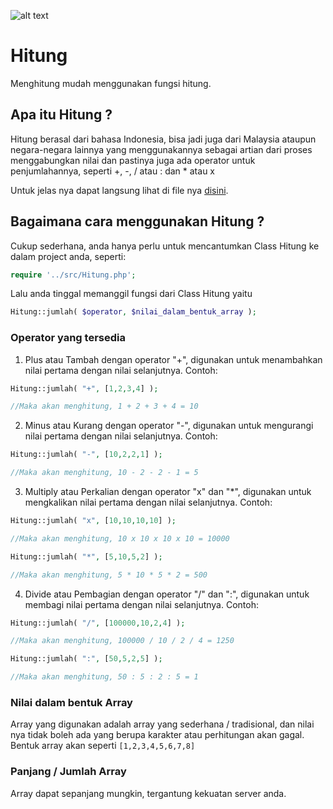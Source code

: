 [logo]: https://github.com/rixkisoft/hitung/tree/master/doc/hitung.png "Hitung"

![alt text][logo]
# Hitung
Menghitung mudah menggunakan fungsi hitung.

## Apa itu Hitung ? 
Hitung berasal dari bahasa Indonesia, bisa jadi juga dari Malaysia ataupun negara-negara lainnya yang menggunakannya sebagai artian dari proses menggabungkan nilai dan pastinya juga ada operator untuk penjumlahannya, seperti +, -, / atau : dan * atau x

Untuk jelas nya dapat langsung lihat di file nya [disini](/example/).

## Bagaimana cara menggunakan Hitung ?
Cukup sederhana, anda hanya perlu untuk mencantumkan Class Hitung ke dalam project anda, seperti:

```php
require '../src/Hitung.php';
```

Lalu anda tinggal memanggil fungsi dari Class Hitung yaitu

```php
Hitung::jumlah( $operator, $nilai_dalam_bentuk_array );
```

### Operator yang tersedia
1. Plus atau Tambah dengan operator "+", digunakan untuk menambahkan nilai pertama dengan nilai selanjutnya. Contoh:
```php
Hitung::jumlah( "+", [1,2,3,4] );

//Maka akan menghitung, 1 + 2 + 3 + 4 = 10
```
2. Minus atau Kurang dengan operator "-", digunakan untuk mengurangi nilai pertama dengan nilai selanjutnya. Contoh:
```php
Hitung::jumlah( "-", [10,2,2,1] );

//Maka akan menghitung, 10 - 2 - 2 - 1 = 5
```
3. Multiply atau Perkalian dengan operator "x" dan "*", digunakan untuk mengkalikan nilai pertama dengan nilai selanjutnya. Contoh:
```php
Hitung::jumlah( "x", [10,10,10,10] );

//Maka akan menghitung, 10 x 10 x 10 x 10 = 10000

Hitung::jumlah( "*", [5,10,5,2] );

//Maka akan menghitung, 5 * 10 * 5 * 2 = 500
```
4. Divide atau Pembagian dengan operator "/" dan ":", digunakan untuk membagi nilai pertama dengan nilai selanjutnya. Contoh:
```php
Hitung::jumlah( "/", [100000,10,2,4] );

//Maka akan menghitung, 100000 / 10 / 2 / 4 = 1250

Hitung::jumlah( ":", [50,5,2,5] );

//Maka akan menghitung, 50 : 5 : 2 : 5 = 1
```

### Nilai dalam bentuk Array
Array yang digunakan adalah array yang sederhana / tradisional, dan nilai nya tidak boleh ada yang berupa karakter atau perhitungan akan gagal. Bentuk array akan seperti `[1,2,3,4,5,6,7,8]`

### Panjang / Jumlah Array
Array dapat sepanjang mungkin, tergantung kekuatan server anda.
